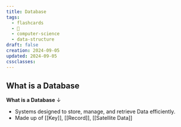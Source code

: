 ```yaml
---
title: Database
tags:
  - flashcards
  - 🌱
  - computer-science
  - data-structure
draft: false
creation: 2024-09-05
updated: 2024-09-05
cssclasses:
---
```

## What is a Database

**What is a Database**
↓
- Systems designed to store, manage, and retrieve Data efficiently.
- Made up of [[Key]], [[Record]], [[Satellite Data]]
<!--SR:!2024-12-31,15,290-->